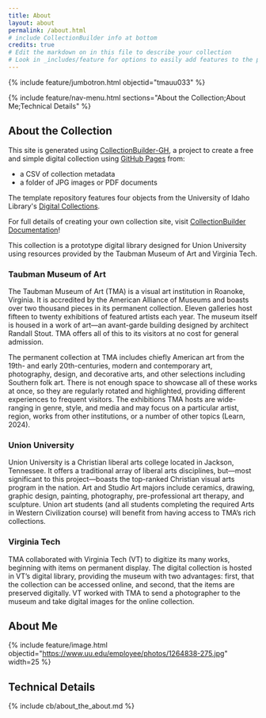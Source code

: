 ```yaml
---
title: About
layout: about
permalink: /about.html
# include CollectionBuilder info at bottom
credits: true
# Edit the markdown on in this file to describe your collection
# Look in _includes/feature for options to easily add features to the page
---
```


{% include feature/jumbotron.html objectid="tmauu033" %}

{% include feature/nav-menu.html sections="About the Collection;About Me;Technical Details" %}

## About the Collection

This site is generated using [CollectionBuilder-GH](https://collectionbuilding.github.io/gh/), a project to create a free and simple digital collection using [GitHub Pages](https://pages.github.com/) from: 

- a CSV of collection metadata
- a folder of JPG images or PDF documents

The template repository features four objects from the University of Idaho Library's [Digital Collections](https://www.lib.uidaho.edu/digital). 

For full details of creating your own collection site, visit [CollectionBuilder Documentation](https://collectionbuilder.github.io/cb-docs/)!

This collection is a prototype digital library designed for Union University using resources provided by the Taubman Museum of Art and Virginia Tech.

### Taubman Museum of Art

The Taubman Museum of Art (TMA) is a visual art institution in Roanoke, Virginia. It is accredited by the American Alliance of Museums and boasts over two thousand pieces in its permanent collection. Eleven galleries host fifteen to twenty exhibitions of featured artists each year. The museum itself is housed in a work of art—an avant-garde building designed by architect Randall Stout. TMA offers all of this to its visitors at no cost for general admission.

The permanent collection at TMA includes chiefly American art from the 19th- and early 20th-centuries, modern and contemporary art, photography, design, and decorative arts, and other selections including Southern folk art. There is not enough space to showcase all of these works at once, so they are regularly rotated and highlighted, providing different experiences to frequent visitors. The exhibitions TMA hosts are wide-ranging in genre, style, and media and may focus on a particular artist, region, works from other institutions, or a number of other topics (Learn, 2024).

### Union University

Union University is a Christian liberal arts college located in Jackson, Tennessee. It offers a traditional array of liberal arts disciplines, but—most significant to this project—boasts the top-ranked Christian visual arts program in the nation. Art and Studio Art majors include ceramics, drawing, graphic design, painting, photography, pre-professional art therapy, and sculpture. Union art students (and all students completing the required Arts in Western Civilization course) will benefit from having access to TMA’s rich collections.

### Virginia Tech

TMA collaborated with Virginia Tech (VT) to digitize its many works, beginning with items on permanent display. The digital collection is hosted in VT’s digital library, providing the museum with two advantages: first, that the collection can be accessed online, and second, that the items are preserved digitally. VT worked with TMA to send a photographer to the museum and take digital images for the online collection.

## About Me

{% include feature/image.html objectid="https://www.uu.edu/employee/photos/1264838-275.jpg" width=25 %}

## Technical Details

<!-- IMPORTANT!!! DELETE this comment and the include below when you are finished editing this page for your collection. The include below introduces about page features. They will show up on your collection's about page until you delete it.  -->
{% include cb/about_the_about.md %} 
